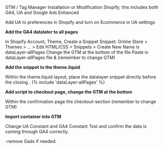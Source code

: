 GTM / Tag Manager Installation or Modification Shopify, this includes both GA4, UA and Google Ads Enhanced 

Add UA to preferences in Shopify and turn on Ecommerce in UA settings

**Add the GA4 datalater to all pages**

In Shopify Account, Theme, Create a Snippet 
Snippet: Online Store > Themes > ... > Edit HTML/CSS > Snippets > Create New
Name is dataLayer-allPages
Change the GTM at the bottom of the file 
Paste in dataLayer-allPages file & (remember to change GTM)

**Add the snippet to the theme.liquid**

Within the theme.liquid layout, place the datalayer snippet directly before the closing <head>. 
{% include 'dataLayer-allPages' %}
  
**Add script to checkout page, change the GTM at the bottom**  

Within the confirmation page the checkout-section (remember to change GTM)
  
**Import container into GTM**

Change UA Constant and GA4 Constant 
Test and confirm the data is coming through GA4 correctly. 
  
  
  -remove Gads if needed.
